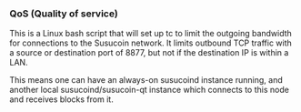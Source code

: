 ### QoS (Quality of service) ###

This is a Linux bash script that will set up tc to limit the outgoing bandwidth for connections to the Susucoin network. It limits outbound TCP traffic with a source or destination port of 8877, but not if the destination IP is within a LAN.

This means one can have an always-on susucoind instance running, and another local susucoind/susucoin-qt instance which connects to this node and receives blocks from it.
